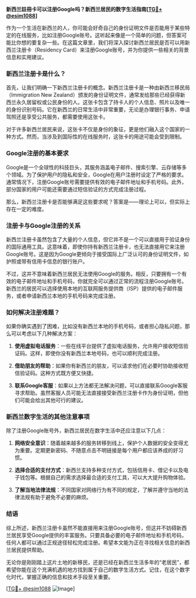 **新西兰註冊卡可以注册Google吗？新西兰居民的数字生活指南[[TG💪+ @esim1088](https://t.me/s/esim1088)]**

作为一个生活在新西兰的人，你可能会好奇自己的身份证明文件是否能用于某些特定的在线服务，比如注册Google账号。这听起来像是一个简单的问题，但答案可能比你想的要复杂一些。在这篇文章里，我们将深入探讨新西兰居民是否可以用新西兰注册卡（Residency Card）来注册Google账号，并为你提供一些相关的背景信息和实用建议。

### 新西兰注册卡是什么？

首先，让我们明确一下新西兰注册卡的概念。新西兰注册卡是一种由新西兰移民局（Immigration New Zealand）颁发的身份证明文件，通常发给那些已经获得新西兰永久居留权或公民身份的人。这张卡包含了持卡人的个人信息、照片以及唯一的身份识别号码。它在新西兰的日常生活中非常重要，无论是办理银行事务、申请驾照还是享受公共服务，都需要使用这张卡。

对于许多新西兰居民来说，这张卡不仅是身份的象征，更是他们融入这个国家的一种方式。然而，当涉及到国际性的在线服务时，这张卡的用途可能会受到限制。

### Google注册的基本要求

Google是一个全球性的科技巨头，其服务涵盖电子邮件、搜索引擎、云存储等多个领域。为了保护用户的隐私和安全，Google在用户注册时设定了严格的要求。通常情况下，注册Google账号需要提供有效的电子邮件地址和手机号码。此外，部分国家的用户可能还需要通过短信验证的方式完成注册过程。

那么，新西兰注册卡是否能够满足这些要求呢？答案是——理论上可以，但实际上存在一定的难度。

### 注册卡与Google注册的关系

新西兰注册卡虽然包含了大量的个人信息，但它并不是一个可以直接用于验证身份的国际通用工具。这意味着，即使你持有新西兰注册卡，也无法直接用它来注册Google账号。这是因为Google更倾向于接受国际上广泛认可的身份证明文件，如护照或带有信用卡信息的银行账户。

不过，这并不意味着新西兰居民无法使用Google的服务。相反，只要拥有一个有效的电子邮件地址和手机号码，你就完全可以通过正常的流程注册Google账号。新西兰的居民可以选择使用本地的互联网服务提供商（ISP）提供的电子邮件服务，或者申请新西兰本地的手机号码来完成注册。

### 如何解决注册难题？

如果你确实遇到了困难，比如没有新西兰本地的手机号码，或者担心隐私问题，那么可以考虑以下几种解决方案：

1. **使用虚拟电话服务**：一些在线平台提供了虚拟电话服务，允许用户接收短信验证码。这样，即使你没有新西兰本地号码，也可以顺利完成注册。
   
2. **借助朋友的帮助**：如果你有新西兰的朋友，可以请求他们在必要时协助接收短信验证码。这种方式既方便又快捷。

3. **联系Google客服**：如果以上方法都无法解决问题，可以直接联系Google客服寻求帮助。虽然客服人员可能无法直接接受新西兰注册卡作为身份证明，但他们可能会给出其他可行的建议。

### 新西兰数字生活的其他注意事项

除了注册Google账号外，新西兰居民在数字生活中还应注意以下几点：

1. **网络安全意识**：随着越来越多的服务转移到线上，保护个人数据的安全变得尤为重要。定期更新密码、不随意点击不明链接是每个用户都应该养成的好习惯。

2. **选择合适的支付方式**：新西兰支持多种支付方式，包括信用卡、借记卡以及电子钱包等。根据自己的需求选择最合适的支付工具，可以大大提升购物体验。

3. **了解当地法律法规**：不同国家对网络行为有不同的规定，了解并遵守当地的法律法规有助于避免不必要的麻烦。

### 结语

综上所述，新西兰注册卡虽然不能直接用来注册Google账号，但这并不妨碍新西兰居民享受Google提供的丰富服务。只要具备必要的电子邮件地址和手机号码，任何人都可以通过正规途径轻松完成注册。希望本文能为正在寻找相关信息的新西兰居民提供帮助。

无论你是刚刚踏上这片土地的新移民，还是已经在新西兰生活多年的“老居民”，都希望你能在这个充满机遇的地方找到属于自己的数字生活方式。记住，在这个数字化时代，掌握正确的信息和技术手段至关重要。

[[TG💪+ @esim1088](https://t.me/s/esim1088) ![Image](https://i.postimg.cc/4NQfJmqS/Snipaste-2025-05-13-00-14-12.png)]